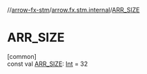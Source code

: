 //[arrow-fx-stm](../../index.md)/[arrow.fx.stm.internal](index.md)/[ARR_SIZE](-a-r-r_-s-i-z-e.md)

# ARR_SIZE

[common]\
const val [ARR_SIZE](-a-r-r_-s-i-z-e.md): [Int](https://kotlinlang.org/api/latest/jvm/stdlib/kotlin/-int/index.html) = 32
